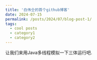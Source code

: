 ```yaml
---
title: '白伟仝的首个github博客'
date: 2024-07-15
permalink: /posts/2024/07/blog-post-1/
tags:
  - cool posts
  - category1
  - category2
---
```


让我们来用Java多线程模拟一下三体运行吧. 
